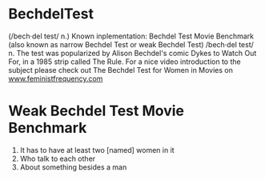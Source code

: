 # BechdelTest
(/bech·del test/ n.) Known inplementation: Bechdel Test Movie Benchmark (also known as narrow Bechdel Test or weak Bechdel Test)
/bech·del test/ n. The test was popularized by Alison Bechdel's comic Dykes to Watch Out For, in a 1985 strip called The Rule. For a nice video introduction to the subject please check out The Bechdel Test for Women in Movies on www.feministfrequency.com
# Weak Bechdel Test Movie Benchmark
1. It has to have at least two [named] women in it
2. Who talk to each other
3. About something besides a man

